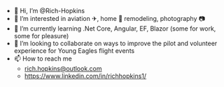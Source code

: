 - 👋 Hi, I’m @Rich-Hopkins
- 👀 I’m interested in aviation ✈, home 🏡 remodeling, photography 📷
- 🌱 I’m currently learning .Net Core, Angular, EF, Blazor (some for work, some for pleasure)
- 💞️ I’m looking to collaborate on ways to improve the pilot and volunteer experience for Young Eagles flight events
- 📫 How to reach me 
  - rich.hopkins@outlook.com
  - https://www.linkedin.com/in/richhopkins1/

<!---
Rich-Hopkins/Rich-Hopkins is a ✨ special ✨ repository because its `README.md` (this file) appears on your GitHub profile.
You can click the Preview link to take a look at your changes.
--->
